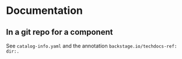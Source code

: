 # Documentation

## In a git repo for a component 

See `catalog-info.yaml` and the annotation `backstage.io/techdocs-ref: dir:.`

